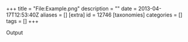 +++
title = "File:Example.png"
description = ""
date = 2013-04-17T12:53:40Z
aliases = []
[extra]
id = 12746
[taxonomies]
categories = []
tags = []
+++

Output
